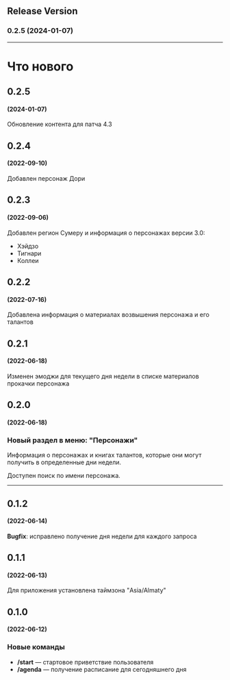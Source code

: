 ## Release Version
### 0.2.5 (2024-01-07)

---

# Что нового

## 0.2.5
#### (2024-01-07)

Обновление контента для патча 4.3

## 0.2.4
#### (2022-09-10)
Добавлен персонаж Дори

## 0.2.3
#### (2022-09-06)
Добавлен регион Сумеру и информация о персонажах версии 3.0:
* Хэйдзо
* Тигнари
* Коллеи

## 0.2.2
#### (2022-07-16)
Добавлена информация о материалах возвышения персонажа и его талантов

## 0.2.1
#### (2022-06-18)
Изменен эмоджи для текущего дня недели в списке материалов прокачки персонажа

## 0.2.0
#### (2022-06-18)
### Новый раздел в меню: "Персонажи"
Информация о персонажах и книгах талантов, которые они могут получить в определенные дни недели.

Доступен поиск по имени персонажа.

---

## 0.1.2
#### (2022-06-14)

**Bugfix**: исправлено получение дня недели для каждого запроса

## 0.1.1
#### (2022-06-13)
Для приложения установлена таймзона "Asia/Almaty"

## 0.1.0 
#### (2022-06-12)
### Новые команды
* **/start** — стартовое приветствие пользователя
* **/agenda** — получение расписание для сегодняшнего дня
